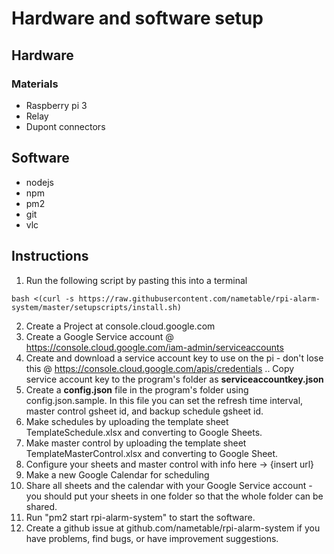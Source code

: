 # Hardware and software setup
## Hardware

### Materials
- Raspberry pi 3
- Relay
- Dupont connectors

## Software
- nodejs
- npm
- pm2
- git
- vlc

## Instructions

1. Run the following script by pasting this into a terminal
```
bash <(curl -s https://raw.githubusercontent.com/nametable/rpi-alarm-system/master/setupscripts/install.sh)
```
2. Create a Project at console.cloud.google.com
3. Create a Google Service account @  https://console.cloud.google.com/iam-admin/serviceaccounts
4. Create and download a service account key to use on the pi - don't lose this @ https://console.cloud.google.com/apis/credentials
.. Copy service account key to the program's folder as **serviceaccountkey.json**
5. Create a **config.json** file in the program's folder using config.json.sample. In this file you can set the refresh time interval, master control gsheet id, and backup schedule gsheet id.
6. Make schedules by uploading the template sheet TemplateSchedule.xlsx and converting to Google Sheets.
7. Make master control by uploading the template sheet TemplateMasterControl.xlsx and converting to Google Sheet.
8. Configure your sheets and master control with info here -> {insert url}
9. Make a new Google Calendar for scheduling
10. Share all sheets and the calendar with your Google Service account - you should put your sheets in one folder so that the whole folder can be shared.
11. Run "pm2 start rpi-alarm-system" to start the software.
12. Create a github issue at github.com/nametable/rpi-alarm-system if you have problems, find bugs, or have improvement suggestions.